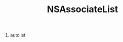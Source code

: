 ﻿---
uid: crmscript_ref_NSAssociateList
title: NSAssociateList
intellisense: Void.NSAssociateList
keywords: NSAssociateList
so.topic: reference
---



1. autolist 

